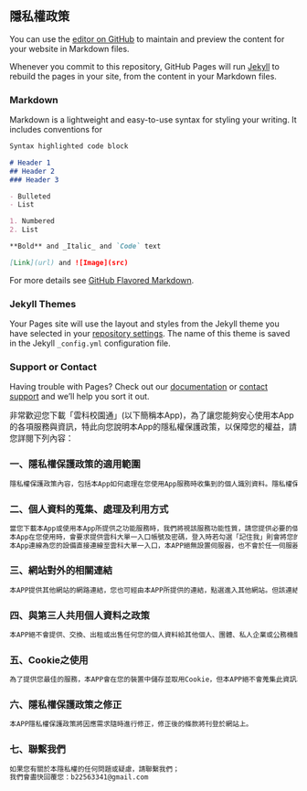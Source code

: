 ## 隱私權政策

You can use the [editor on GitHub](https://github.com/b2256334/YunTech-Privacy-Policy/edit/master/index.md) to maintain and preview the content for your website in Markdown files.

Whenever you commit to this repository, GitHub Pages will run [Jekyll](https://jekyllrb.com/) to rebuild the pages in your site, from the content in your Markdown files.

### Markdown

Markdown is a lightweight and easy-to-use syntax for styling your writing. It includes conventions for

```markdown
Syntax highlighted code block

# Header 1
## Header 2
### Header 3

- Bulleted
- List

1. Numbered
2. List

**Bold** and _Italic_ and `Code` text

[Link](url) and ![Image](src)
```

For more details see [GitHub Flavored Markdown](https://guides.github.com/features/mastering-markdown/).

### Jekyll Themes

Your Pages site will use the layout and styles from the Jekyll theme you have selected in your [repository settings](https://github.com/b2256334/YunTech-Privacy-Policy/settings). The name of this theme is saved in the Jekyll `_config.yml` configuration file.

### Support or Contact

Having trouble with Pages? Check out our [documentation](https://help.github.com/categories/github-pages-basics/) or [contact support](https://github.com/contact) and we’ll help you sort it out.

非常歡迎您下載「雲科校園通」(以下簡稱本App)，為了讓您能夠安心使用本App的各項服務與資訊，特此向您說明本App的隱私權保護政策，以保障您的權益，請您詳閱下列內容：

### 一、隱私權保護政策的適用範圍
```markdown
隱私權保護政策內容，包括本App如何處理在您使用App服務時收集到的個人識別資料。隱私權保護政策不適用於本App以外的相關連結外部網頁和應用程式，也不適用於非本App所委託或參與管理的人員。
```
### 二、個人資料的蒐集、處理及利用方式
```markdown
當您下載本App或使用本App所提供之功能服務時，我們將視該服務功能性質，請您提供必要的個人資料及系統權限，並在該特定目的範圍內處理及利用您的個人資料；本App不會將個人資料用於其他用途。
本App在您使用時，會要求提供雲科大單一入口帳號及密碼，登入時若勾選「記住我」則會將您的帳號及密碼記錄在您的設備上。
本App連線為您的設備直接連線至雲科大單一入口，本APP絕無設置伺服器，也不會於任一伺服器記錄相關行徑，包括您使用連線設備的IP位址、使用時間、使用的作業系統、瀏覽及點選資料記錄等，均不會被記錄下來，敬請安心使用。
```
### 三、網站對外的相關連結
```markdown
本APP提供其他網站的網路連結，您也可經由本APP所提供的連結，點選進入其他網站。但該連結網站不適用本網站的隱私權保護政策，您必須參考該連結網站中的隱私權保護政策。
```
### 四、與第三人共用個人資料之政策
```markdown
本APP絕不會提供、交換、出租或出售任何您的個人資料給其他個人、團體、私人企業或公務機關。
```
### 五、Cookie之使用
```markdown
為了提供您最佳的服務，本APP會在您的裝置中儲存並取用Cookie，但本APP絕不會蒐集此資訊以及於任一伺服器記錄、使用此資訊，敬請安心使用。
```
### 六、隱私權保護政策之修正
```markdown
本APP隱私權保護政策將因應需求隨時進行修正，修正後的條款將刊登於網站上。
```
### 七、聯繫我們
```markdown
如果您有關於本隱私權的任何問題或疑慮，請聯繫我們；
我們會盡快回覆您：b22563341@gmail.com
```
